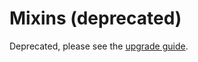 # Mixins (deprecated)

Deprecated, please see the [upgrade guide](https://github.com/reactjs/react-router/blob/master/upgrade-guides/v2.0.0.md#mixins-are-deprecated).
